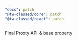 ```yaml
---
"docs": patch
"@tw-classed/core": patch
"@tw-classed/react": patch
---
```


Final Proxty API & base property
